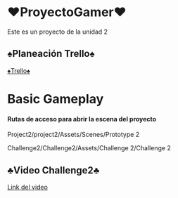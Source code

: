 # ♥ProyectoGamer♥
Este es un proyecto de la unidad 2

## ♠Planeación Trello♠
[♠Trello♠](https://trello.com/b/XawGBlxt/tutorial-2)

# Basic Gameplay
#### Rutas de acceso para abrir la escena del proyecto
Project2/project2/Assets/Scenes/Prototype 2

Challenge2/Challenge2/Assets/Challenge 2/Challenge 2

## ♣Video Challenge2♣
[Link del video](https://drive.google.com/file/d/1C_aq7C2Xu7Qv50iBYOxRnR_hd_hcWDh7/view?usp=sharing)
